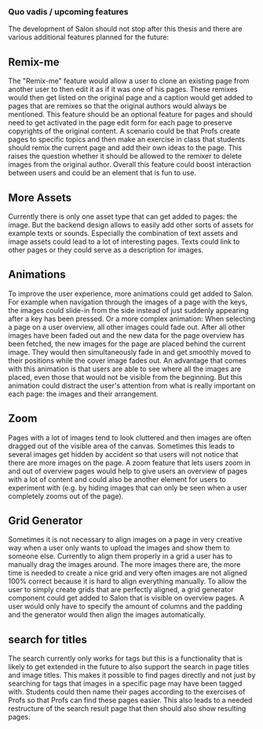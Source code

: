 ### Quo vadis / upcoming features
The development of Salon should not stop after this thesis and there are various additional features planned for the future:

## Remix-me
The "Remix-me" feature would allow a user to clone an existing page from another user to then edit it as if it was one of his pages. These remixes would then get listed on the original page and a caption would get added to pages that are remixes so that the original authors would always be mentioned. This feature should be an optional feature for pages and should need to get activated in the page edit form for each page to preserve copyrights of the original content.
A scenario could be that Profs create pages to specific topics and then make an exercise in class that students should remix the current page and add their own ideas to the page. This raises the question whether it should be allowed to the remixer to delete images from the original author.
Overall this feature could boost interaction between users and could be an element that is fun to use.

## More Assets
Currently there is only one asset type that can get added to pages: the image. But the backend design allows to easily add other sorts of assets for example texts or sounds. Especially the combination of text assets and image assets could lead to a lot of interesting pages. Texts could link to other pages or they could serve as a description for images.

## Animations
To improve the user experience, more animations could get added to Salon. For example when navigation through the images of a page with the keys, the images could slide-in from the side instead of just suddenly appearing after a key has been pressed.
Or a more complex animation: When selecting a page on a user overview, all other images could fade out. After all other images have been faded out and the new data for the page overview has been fetched, the new images for the page are placed behind the current image. They would then simultaneously fade in and get smoothly moved to their positions while the cover image fades out.
An advantage that comes with this animation is that users are able to see where all the images are placed, even those that would not be visible from the beginning. But this animation could distract the user's attention from what is really important on each page: the images and their arrangement.
  
## Zoom
Pages with a lot of images tend to look cluttered and then images are often dragged out of the visible area of the canvas. Sometimes this leads to several images get hidden by accident so that users will not notice that there are more images on the page. A zoom feature that lets users zoom in and out of overview pages would help to give users an overview of pages with a lot of content and could also be another element for users to experiment with (e.g. by hiding images that can only be seen when a user completely zooms out of the page).

## Grid Generator
Sometimes it is not necessary to align images on a page in very creative way when a user only wants to upload the images and show them to someone else. Currently to align them properly in a grid a user has to manually drag the images around. The more images there are, the more time is needed to create a nice grid and very often images are not aligned 100% correct because it is hard to align everything manually. To allow the user to simply create grids that are perfectly aligned, a grid generator component could get added to Salon that is visible on overview pages. A user would only have to specify the amount of columns and the padding and the generator would then align the images automatically.

## search for titles
The search currently only works for tags but this is a functionality that is likely to get extended in the future to also support the search in page titles and image titles. This makes it possible to find pages directly and not just by searching for tags that images in a specific page may have been tagged with. Students could then name their pages according to the exercises of Profs so that Profs can find these pages easier. This also leads to a needed restructure of the search result page that then should also show resulting pages.
